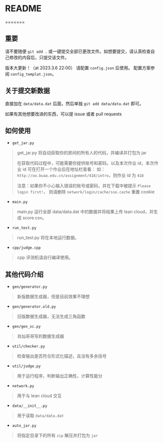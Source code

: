 # README

=======
## 重要

请不要随便 `git add .` 或一键提交全部已更改文件。如想要提交，请认真检查自己修改的内容后，只提交该文件。

版本大更新！（at 2023.3.6 22:00）
请配置 `config.json` 后使用。
配置方案参阅 `config_templat.json`。

## 关于提交新数据

直接加在 `data/data.dat` 后面，然后单独 `git add data/data.dat` 即可。

如果有其他想要改进的东西，可以提 issue 或者 pull requests

## 如何使用

- `get_jar.py`

> get_jar.py 将自动获取你的房间的所有人的代码，并编译并打包为 jar
>
> 在获取代码过程中，可能需要你提供账号和密码，以及本次作业 id，本次作业 id 可在打开一个作业后在地址栏查看：
> 如：`http://oo.buaa.edu.cn/assignment/418/intro`，则作业 id 为 `418`
>
> 注意：如果你不小心输入错误的账号或密码，并在下载中被提示 `Please login first!`，
> 则请删除 `network/login/cache/sso.cache` 重置 cookie

- `main.py`

> main.py 运行全部 data/data.dat 中的数据并将结果上传 lean cloud，并生成 score.csv。

- `run_test.py`

> run_test.py 将在本地运行数据。

- `cpp/judge.cpp`

> cpp 评测机请自行编译使用。

## 其他代码介绍

- `gen/generator.py`

> 新版数据生成器，但是目前效果不理想

- `gen/generator.old.py`

> 旧版数据生成器，无法生成三角函数

- `gen/gen_xc.py`

> 肖灿哥哥写的数据生成器

- `util/checker.py`

> 检查输出是否符合形式化描述，且没有多余括号

- `util/judge.py`

> 用于运行程序，判断输出正确性，计算性能分

- `network.py`

> 用于与 lean cloud 交互

- `data/__init__.py`

> 用于读取 `data/data.dat`

- `auto_jar.py`

> 将指定目录下的所有 `zip` 解压并打包为 `jar`
